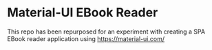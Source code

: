 # Material-UI EBook Reader
This repo has been repurposed for an experiment with creating a SPA EBook reader application using https://material-ui.com/
